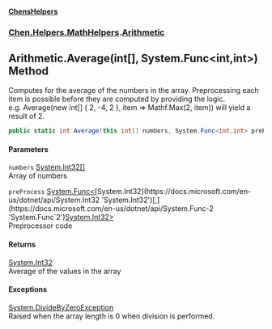 
#### [ChensHelpers](./index 'index')

### [Chen.Helpers.MathHelpers](./Chen-Helpers-MathHelpers 'Chen.Helpers.MathHelpers').[Arithmetic](./Chen-Helpers-MathHelpers-Arithmetic 'Chen.Helpers.MathHelpers.Arithmetic')

## Arithmetic.Average(int[], System.Func&lt;int,int&gt;) Method
Computes for the average of the numbers in the array. Preprocessing each item is possible before they are computed by providing the logic.  
e.g. Average(new int[] { 2, -4, 2 }, item => Mathf.Max(2, item)) will yield a result of 2.  
```csharp
public static int Average(this int[] numbers, System.Func<int,int> preProcess=null);
```

#### Parameters
<a name='Chen-Helpers-MathHelpers-Arithmetic-Average(int--_System-Func-int_int-)-numbers'></a>
`numbers` [System.Int32](https://docs.microsoft.com/en-us/dotnet/api/System.Int32 'System.Int32')[[]](https://docs.microsoft.com/en-us/dotnet/api/System.Array 'System.Array')  
Array of numbers  
  
<a name='Chen-Helpers-MathHelpers-Arithmetic-Average(int--_System-Func-int_int-)-preProcess'></a>
`preProcess` [System.Func&lt;](https://docs.microsoft.com/en-us/dotnet/api/System.Func-2 'System.Func`2')[System.Int32](https://docs.microsoft.com/en-us/dotnet/api/System.Int32 'System.Int32')[,](https://docs.microsoft.com/en-us/dotnet/api/System.Func-2 'System.Func`2')[System.Int32](https://docs.microsoft.com/en-us/dotnet/api/System.Int32 'System.Int32')[&gt;](https://docs.microsoft.com/en-us/dotnet/api/System.Func-2 'System.Func`2')  
Preprocessor code  
  

#### Returns
[System.Int32](https://docs.microsoft.com/en-us/dotnet/api/System.Int32 'System.Int32')  
Average of the values in the array  

#### Exceptions
[System.DivideByZeroException](https://docs.microsoft.com/en-us/dotnet/api/System.DivideByZeroException 'System.DivideByZeroException')  
Raised when the array length is 0 when division is performed.  
